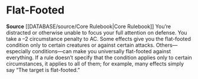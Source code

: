﻿# Flat-Footed

**Source** [[DATABASE/source/Core Rulebook|Core Rulebook]] 
You’re distracted or otherwise unable to focus your full attention on defense. You take a –2 circumstance penalty to AC. Some effects give you the flat-footed condition only to certain creatures or against certain attacks. Others—especially conditions—can make you universally flat-footed against everything. If a rule doesn’t specify that the condition applies only to certain circumstances, it applies to all of them; for example, many effects simply say “The target is flat-footed.”